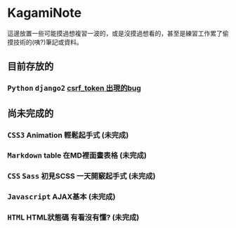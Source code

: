 # KagamiNote

這邊放置一些可能摸過想複習一波的，或是沒摸過想看的，甚至是練習工作累了偷摸技術的(咦?)筆記或資料。

## 目前存放的

### <kbd>Python</kbd> <kbd>django2</kbd> [csrf_token 出現的bug](https://github.com/kagami91582/KagamiNote/blob/master/django-csrf_token.md)

## 尚未完成的

### <kbd>CSS3</kbd> Animation 輕鬆起手式  (未完成)

### <kbd>Markdown</kbd> table 在MD裡面畫表格  (未完成)

### <kbd>CSS</kbd> <kbd>Sass</kbd> 初見SCSS 一天開竅起手式 (未完成)

### <kbd>Javascript</kbd> AJAX基本 (未完成)

### <kbd>HTML</kbd> HTML狀態碼 有看沒有懂? (未完成)
